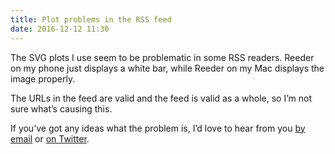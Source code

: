 ```yaml
---
title: Plot problems in the RSS feed
date: 2016-12-12 11:30
---
```


The SVG plots I use seem to be problematic in some RSS readers. Reeder on my phone just displays a white bar, while Reeder on my Mac displays the image properly.

The URLs in the feed are valid and the feed is valid as a whole, so I’m not sure what’s causing this.

If you’ve got any ideas what the problem is, I’d love to hear from you [by email](/about) or [on Twitter](https://twitter.com/robjwells).
